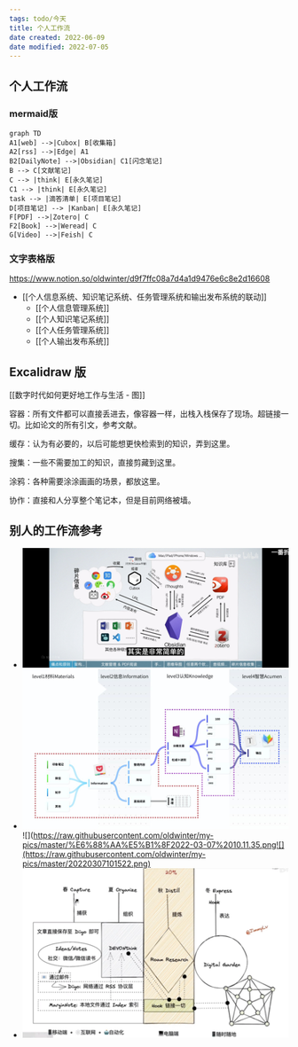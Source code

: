 ```yaml
---
tags: todo/今天
title: 个人工作流
date created: 2022-06-09
date modified: 2022-07-05
---
```


## 个人工作流

### mermaid版

```mermaid
graph TD
A1[web] -->|Cubox| B[收集箱]
A2[rss] -->|Edge| A1
B2[DailyNote] -->|Obsidian| C1[闪念笔记]
B --> C[文献笔记]
C --> |think| E[永久笔记]
C1 --> |think| E[永久笔记]
task --> |滴答清单| E[项目笔记]
D[项目笔记] --> |Kanban| E[永久笔记]
F[PDF] -->|Zotero| C
F2[Book] -->|Weread| C
G[Video] -->|Feish| C
```

### 文字表格版

<https://www.notion.so/oldwinter/d9f7ffc08a7d4a1d9476e6c8e2d16608>

- [[个人信息系统、知识笔记系统、任务管理系统和输出发布系统的联动]]
	- [[个人信息管理系统]]
	- [[个人知识笔记系统]]
	- [[个人任务管理系统]]
	- [[个人输出发布系统]]

## Excalidraw 版

[[数字时代如何更好地工作与生活 - 图]]

容器：所有文件都可以直接丢进去，像容器一样，出栈入栈保存了现场。超链接一切。比如论文的所有引文，参考文献。

缓存：认为有必要的，以后可能想更快检索到的知识，弄到这里。

搜集：一些不需要加工的知识，直接剪藏到这里。

涂鸦：各种需要涂涂画画的场景，都放这里。

协作：直接和人分享整个笔记本，但是目前网络被墙。

## 别人的工作流参考

 
- ![](https://raw.githubusercontent.com/oldwinter/my-pics/master/Screenshot_2022-03-12-23-25-20-872_tv.danmaku.bili.jpg)
- ![](https://raw.githubusercontent.com/oldwinter/my-pics/master/20220307100912.png)
  ![](https://raw.githubusercontent.com/oldwinter/my-pics/master/%E6%88%AA%E5%B1%8F2022-03-07%2010.11.35.png![](https://raw.githubusercontent.com/oldwinter/my-pics/master/20220307101522.png)
- ![](https://raw.githubusercontent.com/oldwinter/my-pics/master/20220307101525.png)
